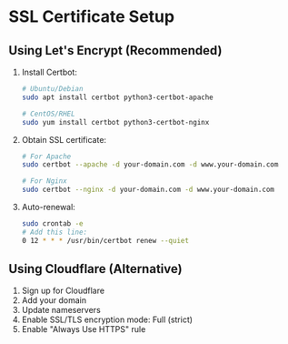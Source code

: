 # SSL Certificate Setup

## Using Let's Encrypt (Recommended)

1. Install Certbot:
   ```bash
   # Ubuntu/Debian
   sudo apt install certbot python3-certbot-apache

   # CentOS/RHEL
   sudo yum install certbot python3-certbot-nginx
   ```

2. Obtain SSL certificate:
   ```bash
   # For Apache
   sudo certbot --apache -d your-domain.com -d www.your-domain.com

   # For Nginx
   sudo certbot --nginx -d your-domain.com -d www.your-domain.com
   ```

3. Auto-renewal:
   ```bash
   sudo crontab -e
   # Add this line:
   0 12 * * * /usr/bin/certbot renew --quiet
   ```

## Using Cloudflare (Alternative)

1. Sign up for Cloudflare
2. Add your domain
3. Update nameservers
4. Enable SSL/TLS encryption mode: Full (strict)
5. Enable "Always Use HTTPS" rule
